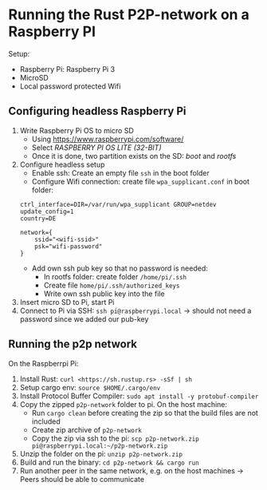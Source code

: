 # Running the Rust P2P-network on a Raspberry PI

Setup:
- Raspberry Pi: Raspberry Pi 3
- MicroSD
- Local password protected Wifi

## Configuring headless Raspberry Pi

1. Write Raspberry Pi OS to micro SD
   - Using <https://www.raspberrypi.com/software/>
   - Select _RASPBERRY PI OS LITE (32-BIT)_
   - Once it is done, two partition exists on the SD: _boot_ and _rootfs_
2. Configure headless setup
   - Enable ssh: Create an empty file `ssh` in the boot folder
   - Configure Wifi connection: create file `wpa_supplicant.conf` in boot folder:
    ```
    ctrl_interface=DIR=/var/run/wpa_supplicant GROUP=netdev
    update_config=1
    country=DE

    network={
        ssid="<wifi-ssid>"
        psk="wifi-password"
    }
    ```
   - Add own ssh pub key so that no password is needed:
     - In rootfs folder: create folder `/home/pi/.ssh`
     - Create file `home/pi/.ssh/authorized_keys`
     - Write own ssh public key into the file
3. Insert micro SD to Pi, start Pi
4. Connect to Pi via SSH: `ssh pi@raspberrypi.local` -> should not need a password since we added our pub-key

## Running the p2p network

On the Raspberrpi Pi:
1. Install Rust: `curl <https://sh.rustup.rs> -sSf | sh`
2. Setup cargo env: `source $HOME/.cargo/env`
3. Install Protocol Buffer Compiler: `sudo apt install -y protobuf-compiler`
4. Copy the zipped `p2p-network` folder to pi. On the host machine:
   - Run `cargo clean` before creating the zip so that the build files are not included
   - Create zip archive of `p2p-network`
   - Copy the zip via ssh to the pi: `scp p2p-network.zip pi@raspberrypi.local:~/p2p-network.zip`
5. Unzip the folder on the pi: `unzip p2p-network.zip`
6. Build and run the binary: `cd p2p-network && cargo run`
7. Run another peer in the same network, e.g. on the host machines -> Peers should be able to communicate
